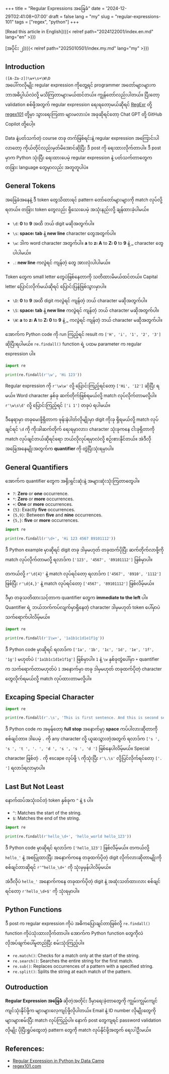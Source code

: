 +++
title = "Regular Expressions အခြေခံ"
date = '2024-12-29T02:41:08+07:00'
draft = false
lang = "my"
slug = "regular-expressions-101"
tags = ["regex", "python"]
+++

[Read this article in English]({{< relref path="2024122001/index.en.md" lang="en" >}})

[အပိုင်း ၂]({{< relref path="2025010501/index.my.md" lang="my" >}})

## Introduction
`([A-Za-z])\w+\s+\W\D`  
အပေါ်ကလိုမျိုး regular expression ကိုတွေ့ရင် programmer အတော်များများက ဘာအဓိပ္ပါယ်လဲလို့ မသိကြတာများမယ်ထင်တယ်။ ကျွန်တော်လည်းပါတယ်။ ပြီးတော့ validation စစ်ဖို့အတွက် regular expression ရေးရတော့မယ်ဆိုရင် [RegExr](https://regexr.com/) တို့ [regex101](https://regex101.com/) တို့မှာ သွားရေးကြတာ များမလားပဲ။ အခုဆိုရင်တော့ Chat GPT တို့ GitHub Copilot တို့ပေါ့။

Data နဲ့ပတ်သက်တဲ့ course တခု တက်ဖြစ်ရင်းနဲ့  regular expression အကြောင်းပါလာတော့ ကိုယ်တိုင်လည်းမှတ်မိအောင်ဆိုပြီး ဒီ post ကို ရေးထားလိုက်တာပါ။ ဒီ post မှာက Python သုံးပြီး ရေးထားပေမဲ့ regular expression နဲ့ ပတ်သက်တာတွေက တခြား language တွေမှာလည်း အတူတူပါပဲ။

## General Tokens
အခြေခံအနေနဲ့ ဒီ token တွေသိထားရင် pattern တော်တော်များများကို match လုပ်လို့ရတယ်။ တခြား token တွေလည်း ရှိသေးပေမဲ့ အသုံးနည်းလို့ ချန်ထားခဲ့ပါမယ်။
- `\d`: **0** to **9** အထိ ဘယ် digit မဆိုအတွက်ပါ။
- `\s`: **space**၊ **tab** နဲ့ **new line** character တွေအတွက်ပါ။
- `\w`: ဒါက word character အတွက်ပါ။ **a** to **z**၊ **A** to **Z**၊ **0** to **9** နဲ့ **_** character တွေပါပါမယ်။
- `.`: **new line** ကလွဲရင် ကျန်တဲ့ တွေ အားလုံးပါပါမယ်။

Token တွေက small letter တွေပဲဖြစ်နေတာကို သတိထားမိမယ်ထင်တယ်။ Capital letter ပြောင်းလိုက်မယ်ဆိုရင် ပြောင်းပြန်ဖြစ်သွားမှာပါ။
- `\D`: **0** to **9** အထိ digit ကလွဲရင် ကျန်တဲ့ ဘယ် character မဆိုအတွက်ပါ။
- `\S`: **space**၊ **tab** နဲ့ **new line** ကလွဲရင် ကျန်တဲ့ ဘယ် character မဆိုအတွက်ပါ။
- `\W`: **a** to **z**၊ **A** to **Z**၊ **0** to **9** နဲ့ **_** ကလွဲရင် ကျန်တဲ့ ဘယ် character မဆိုအတွက်ပါ။

အောက်က Python code ကို run ကြည့်ရင် result က `['H', 'i', '1', '2', '3']` ဆိုပြီးရပါမယ်။ `re.findall()` function ရဲ့ ပထမ parameter က regular expression ပါ။
```python
import re

print(re.findall(r'\w', 'Hi 123'))
```
Regular expression ကို `r'\w\w'` လို့ ပြောင်းကြည့်ရင်တော့ `['Hi', '12']` ဆိုပြီး ရမယ်။ Word character နှစ်ခု ဆက်တိုက်ဖြစ်ရမယ်လို့ match လုပ်လိုက်တာမလို့ပါ။ `r'\w\s\d'` လို့ ပြောင်းကြည့်ရင် `['i 1']` တခုပဲ ရပါမယ်။

ဒီနေရာမှာ တခုမေးဖို့ရှိတာက ဖုန်းနံပါတ်လိုမျိုးမှာ digit ကိုးခု ရှိရမယ်လို့ match လုပ်ချင်ရင် `\d` ကို ကိုးခါဆက်တိုက် ရေးရမှာလား၊ character သုံးခုကနေ ငါးခုရှိတာကို match လုပ်ချင်တယ်ဆိုရင်ရော ဘယ်လိုလုပ်ရမှာလဲလို့ စဉ်းစားနိုင်တယ်။ အဲဒီလိုအခြေအနေမျိုးအတွက်က **quantifier** ကို တွဲပြီးသုံးရမှာပါ။

## General Quantifiers
အောက်က quantifier တွေက အရိုးရှင်းဆုံးနဲ့ အများဆုံးသုံးကြတာတွေပါ။
- `?`: **Zero** or **one** occurrence.
- `*`: **Zero** or **more** occurrences.
- `+`: **One** or **more** occurrences.
- `{5}`: Exactly **five** occurrences.
- `{5,9}`: Between **five** and **nine** occurrences.
- `{5,}`: **five** or **more** occurrences.

```python
import re

print(re.findall(r'\d+', 'Hi 123 4567 89101112'))
```
ဒီ Python example မှာဆိုရင် digit တခု ဒါမှမဟုတ် တခုထက်ပိုပြီး ဆက်တိုက်လာဖို့ကို match လုပ်လိုက်တာမလို့ ရလာဒ်က `['123', '4567', '89101112']` ဖြစ်မှာပါ။

တကယ်လို့ `r'\d{4}'` နဲ့ match လုပ်ရင်တော့ ရလာဒ်က `['4567', '8910', '1112']` ဖြစ်ပြီး `r'\d{4,}'` နဲ့ match လုပ်ရင်တော့ `['4567', '89101112']` ဖြစ်လိမ့်မယ်။

ဒီမှာ တခုသတိထားသင့်တာက quantifier တွေက **immediate to the left** ပါ။ Quantifier ရဲ့ ဘယ်ဘက်ကပ်လျက်မှာရှိနေတဲ့ character ဒါမှမဟုတ် token ပေါ်မှာပဲ သက်ရောက်ပါလိမ့်မယ်။
```python
import re

print(re.findall(r'1\w+', '1a1b1c1d1e1f1g'))
```
ဒီ Python code မှာဆိုရင် ရလာဒ်က  `['1a', '1b', '1c', '1d', '1e', '1f', '1g']` မဟုတ်ပဲ `['1a1b1c1d1e1f1g']` ဖြစ်မှာပါ။ `1` နဲ့  `\w` နှစ်ခုတွဲပေါ်မှာ `+` quantifier က သက်ရောက်တာမဟုတ်ပဲ `1` အနောက်မှာ တခု ဒါမှမဟုတ် တခုထက်ပိုတဲ့ character တွေလိုက်ရမယ်လို့ match လုပ်ထားတာမလို့ပါ။

## Excaping Special Character
```python
import re

print(re.findall(r'.\s', 'This is first sentence. And this is second sentence.'))
```
ဒီ Python code က အမှန်တော့ **full stop** အနောက်မှာ့ **space** ကပ်ပါလားဆိုတာကို စစ်ချင်တာ။ ဒါပေမဲ့ `.` ကို any character လို့ ယူဆသွားတဲ့အတွက် ရလာဒ်က `['s ', 's ', 't ', '. ', 'd ', 's ', 's ', 'd ']`  ဖြစ်နေပါလိမ့်မယ်။ Special character ဖြစ်တဲ့ `.` ကို escape လုပ်ဖို့ `\` ကိုသုံးပြီး `r'\.\s'` လို့ပြင်လိုက်ရင်တော့ `['. ']` ရလာဒ်ရလာမှာပါ။

## Last But Not Least
နောက်ထပ်အသုံးဝင်တဲ့ token နှစ်ခုက `^` နဲ့ `$` ပါ။
- `^`: Matches the start of the string.
- `$`: Matches the end of the string.

```python
import re

print(re.findall(r'hello_\d+', 'hello_world hello_123'))
```
ဒီ Python code မှာဆိုရင် ရလာဒ်က `['hello_123']` ဖြစ်လိမ့်မယ်။ တကယ်လို့ `hello_'` နဲ့ အစပြုထားပြီး အနောက်ကနေ တခုထက်ပိုတဲ့ digit လိုက်လားဆိုတာမျိုးကို စစ်ချင်တာဆိုရင် `r'^hello_\d+'` ကို သုံးမှမှန်ပါလိမ့်မယ်။

အဲဒီလိုပဲ `hello_'` အနောက်ကနေ တခုထက်ပိုတဲ့ digit နဲ့ အဆုံးသတ်ထားလား စစ်ချင်ရင်တော့ `r'hello_\d+$'` ကို သုံးရမှာပါ။

## Python Functions
ဒီ post က regular expression ကိုပဲ အဓိကပြောချင်တာဖြစ်လို့ `re.findall()` function ကိုပဲသုံးထားလိုက်တာပါ။ အောက်က Python function တွေကိုလဲ လိုအပ်ချက်ပေါ်မူတည်ပြီး စမ်းသုံးကြည့်ပါ။
- `re.match()`: Checks for a match only at the start of the string.
- `re.search()`: Searches the entire string for the first match.
- `re.sub()`: Replaces occurrences of a pattern with a specified string.
- `re.split()`: Splits the string at each match of the pattern.

## Outroduction
**Regular Expression အခြေခံ** ဆိုတဲ့အတိုင်း ဒီမှာရေးခဲ့တာတွေကို ကျွမ်းကျွမ်းကျင်ကျင်သုံးနိုင်ဖို့က များများလေ့ကျင့်ဖို့လိုပါတယ်။ Email နဲ့ ID number လိုမျိုးတွေကို များများစမ်းပြီး match လုပ်ကြည့်ပါ။ နောက် post တွေကျရင် password validation လိုမျိုး ပိုပြီးရှုပ်ထွေးတဲ့ pattern တွေကို match လုပ်နိုင်ဖို့အတွက် ရေးပါဦးမယ်။

## References:
- [Regular Expression in Python by Data Camp](https://campus.datacamp.com/courses/regular-expressions-in-python)
- [regex101.com](https://regex101.com/)
